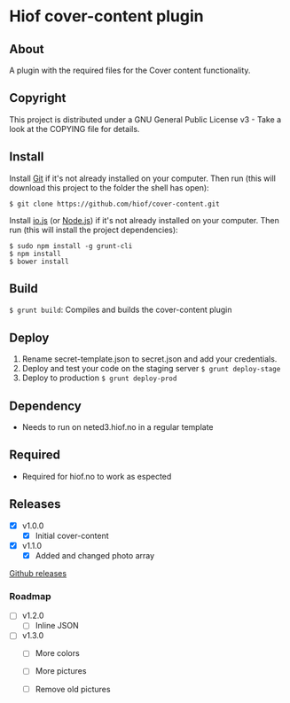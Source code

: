 # Hiof cover-content plugin

## About

A plugin with the required files for the Cover content functionality.

## Copyright

This project is distributed under a GNU General Public License v3 - Take a look at the COPYING file for details.

## Install

Install [Git](http://git-scm.com) if it's not already installed on your computer. Then run (this will download this project to the folder the shell has open):

```
$ git clone https://github.com/hiof/cover-content.git
```

Install [io.js](https://iojs.org) (or [Node.js](http://nodejs.org)) if it's not already installed on your computer. Then run (this will install the project dependencies):

```
$ sudo npm install -g grunt-cli
$ npm install
$ bower install
```

## Build

`$ grunt build`: Compiles and builds the cover-content plugin

## Deploy

1. Rename secret-template.json to secret.json and add your credentials.
2. Deploy and test your code on the staging server `$ grunt deploy-stage`
3. Deploy to production `$ grunt deploy-prod`

## Dependency

- Needs to run on neted3.hiof.no in a regular template

## Required

- Required for hiof.no to work as espected

## Releases


- [x] v1.0.0
  - [x] Initial cover-content
- [x] v1.1.0
  - [x] Added and changed photo array

[Github releases](https://github.com/hiof/cover-content/releases)

### Roadmap

- [ ] v1.2.0
  - [ ] Inline JSON
- [ ] v1.3.0
  - [ ] More colors
  - [ ] More pictures
  - [ ] Remove old pictures

